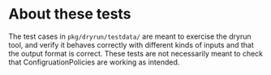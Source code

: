 # About these tests

The test cases in `pkg/dryrun/testdata/` are meant to exercise the dryrun tool,
and verify it behaves correctly with different kinds of inputs and that the
output format is correct. These tests are not necessarily meant to check that
ConfigruationPolicies are working as intended.
